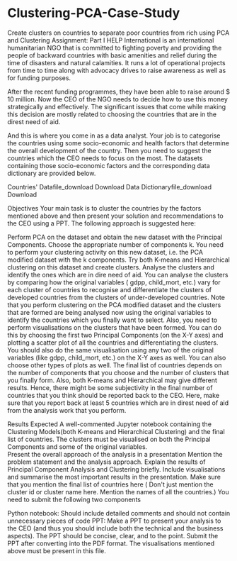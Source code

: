 # Clustering-PCA-Case-Study
Create clusters on countries to separate poor countries from rich using PCA and Clustering 
Assignment: Part I
HELP International is an international humanitarian NGO that is committed to fighting poverty and providing the people of backward countries with basic amenities and relief during the time of disasters and natural calamities. It runs a lot of operational projects from time to time along with advocacy drives to raise awareness as well as for funding purposes.

 

After the recent funding programmes, they have been able to raise around $ 10 million. Now the CEO of the NGO needs to decide how to use this money strategically and effectively. The significant issues that come while making this decision are mostly related to choosing the countries that are in the direst need of aid. 

 

And this is where you come in as a data analyst. Your job is to categorise the countries using some socio-economic and health factors that determine the overall development of the country. Then you need to suggest the countries which the CEO needs to focus on the most.  The datasets containing those socio-economic factors and the corresponding data dictionary are provided below.

 

 

Countries' Datafile_download	Download
Data Dictionaryfile_download	Download
 

Objectives
Your main task is to cluster the countries by the factors mentioned above and then present your solution and recommendations to the CEO using a PPT.  The following approach is suggested here:

 

Perform PCA on the dataset and obtain the new dataset with the Principal Components. Choose the appropriate number of components k. You need to perform your clustering activity on this new dataset, i.e. the PCA modified dataset with the k components.
Try both K-means and Hierarchical clustering on this dataset and create clusters.
Analyse the clusters and identify the ones which are in dire need of aid. You can analyse the clusters by comparing how the original variables ( gdpp, child_mort, etc.) vary for each cluster of countries to recognise and differentiate the clusters of developed countries from the clusters of under-developed countries. Note that you perform clustering on the PCA modified dataset and the clusters that are formed are being analysed now using the original variables to identify the countries which you finally want to select.
Also, you need to perform visualisations on the clusters that have been formed.  You can do this by choosing the first two Principal Components (on the X-Y axes) and plotting a scatter plot of all the countries and differentiating the clusters. You should also do the same visualisation using any two of the original variables (like gdpp, child_mort, etc.) on the X-Y axes as well. You can also choose other types of plots as well.
The final list of countries depends on the number of components that you choose and the number of clusters that you finally form. Also, both K-means and Hierarchical may give different results. Hence, there might be some subjectivity in the final number of countries that you think should be reported back to the CEO. Here, make sure that you report back at least 5 countries which are in direst need of aid from the analysis work that you perform.
 

Results  Expected
A well-commented Jupyter notebook containing the Clustering Models(both K-means and Hierarchical Clustering) and the final list of countries. The clusters must be visualised on both the Principal Components and some of the original variables.  
Present the overall approach of the analysis in a presentation 
Mention the problem statement and the analysis approach.
Explain the results of Principal Component Analysis and Clustering briefly.
Include visualisations and summarise the most important results in the presentation.
Make sure that you mention the final list of countries here ( Don't just mention the cluster id or cluster name here. Mention the names of all the countries.)
You need to submit the following  two components

Python notebook: Should include detailed comments and should not contain unnecessary pieces of code 
PPT:  Make a PPT to present your analysis to the CEO (and thus you should include both the technical and the business aspects). The PPT should be concise, clear, and to the point. Submit the PPT after converting into the PDF format. The visualisations mentioned above must be present in this file.
